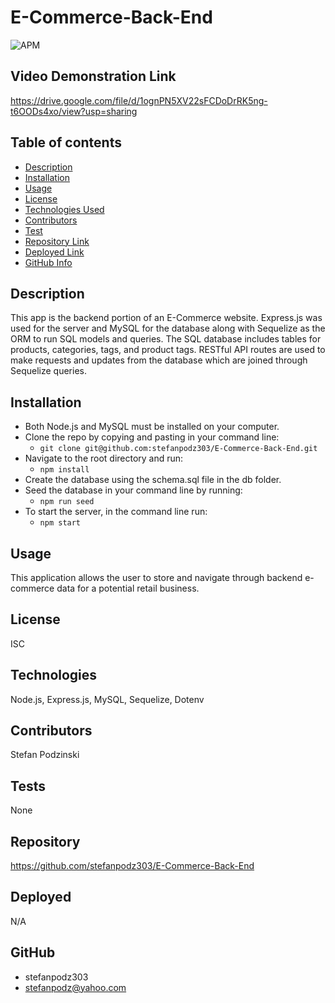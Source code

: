 # E-Commerce-Back-End

![APM](https://img.shields.io/badge/license-ISC-blue)

## Video Demonstration Link

https://drive.google.com/file/d/1ognPN5XV22sFCDoDrRK5ng-t6OODs4xo/view?usp=sharing

## Table of contents
- [Description](#Description)
- [Installation](#Installation)
- [Usage](#Usage)
- [License](#License)
- [Technologies Used](#Technologies)
- [Contributors](#Contributors)
- [Test](#Test)
- [Repository Link](#Repository)
- [Deployed Link](#Deployed)
- [GitHub Info](#GitHub) 

## Description 
This app is the backend portion of an E-Commerce website. Express.js was used for the server and MySQL for the database along with Sequelize as the ORM to run SQL models and queries. The SQL database includes tables for products, categories, tags, and product tags. RESTful API routes are used to make requests and updates from the database which are joined through Sequelize queries. 

## Installation
- Both Node.js and MySQL must be installed on your computer.
- Clone the repo by copying and pasting in your command line: 
    - `git clone git@github.com:stefanpodz303/E-Commerce-Back-End.git`
- Navigate to the root directory and run: 
    - `npm install`
- Create the database using the schema.sql file in the db folder.
- Seed the database in your command line by running:
    - `npm run seed`
- To start the server, in the command line run: 
    - `npm start`

## Usage
This application allows the user to store and navigate through backend e-commerce data for a potential retail business.

## License
ISC

## Technologies
Node.js, Express.js, MySQL, Sequelize, Dotenv

## Contributors
Stefan Podzinski

## Tests
None

## Repository

https://github.com/stefanpodz303/E-Commerce-Back-End

## Deployed
N/A

## GitHub
- stefanpodz303
- stefanpodz@yahoo.com